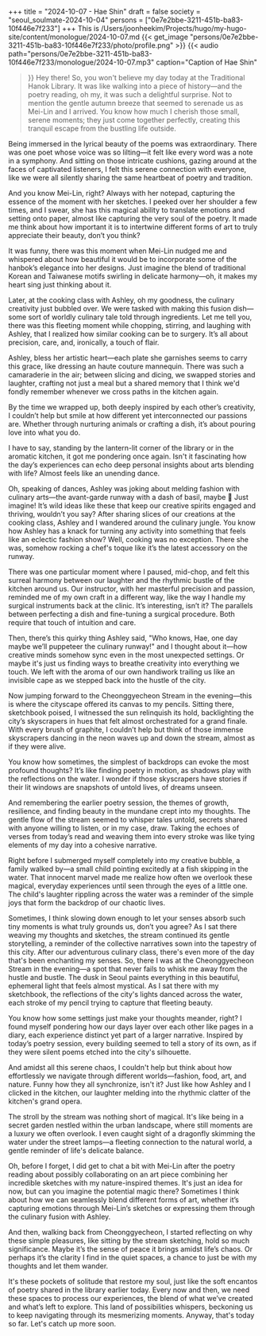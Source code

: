 +++
title = "2024-10-07 - Hae Shin"
draft = false
society = "seoul_soulmate-2024-10-04"
persons = ["0e7e2bbe-3211-451b-ba83-10f446e7f233"]
+++
This is /Users/joonheekim/Projects/hugo/my-hugo-site/content/monologue/2024-10-07.md
{{< get_image "persons/0e7e2bbe-3211-451b-ba83-10f446e7f233/photo/profile.png" >}}
{{< audio
    path="persons/0e7e2bbe-3211-451b-ba83-10f446e7f233/monologue/2024-10-07.mp3" 
    caption="Caption of Hae Shin"
>}}
Hey there! So, you won't believe
 my day today at the Traditional Hanok Library. It was like walking into a piece of history—and the poetry reading, oh my, it was such a delightful surprise. Not to mention the gentle autumn breeze that seemed to serenade us as Mei-Lin and I arrived. You know how much I cherish those small, serene moments; they just come together perfectly, creating this tranquil escape from the bustling life outside.

Being immersed in the lyrical beauty of the poems was extraordinary. There was one poet whose voice was so lilting—it felt like every word was a note in a symphony. And sitting on those intricate cushions, gazing around at the faces of captivated listeners, I felt this serene connection with everyone, like we were all silently sharing the same heartbeat of poetry and tradition.

And you know Mei-Lin, right? Always with her notepad, capturing the essence of the moment with her sketches. I peeked over her shoulder a few times, and I swear, she has this magical ability to translate emotions and setting onto paper, almost like capturing the very soul of the poetry. It made me think about how important it is to intertwine different forms of art to truly appreciate their beauty, don’t you think?

It was funny, there was this moment when Mei-Lin nudged me and whispered about how beautiful it would be to incorporate some of the hanbok’s elegance into her designs. Just imagine the blend of traditional Korean and Taiwanese motifs swirling in delicate harmony—oh, it makes my heart sing just thinking about it.

Later, at the cooking class with Ashley, oh my goodness, the culinary creativity just bubbled over. We were tasked with making this fusion dish—some sort of worldly culinary tale told through ingredients. Let me tell you, there was this fleeting moment while chopping, stirring, and laughing with Ashley, that I realized how similar cooking can be to surgery. It’s all about precision, care, and, ironically, a touch of flair.

Ashley, bless her artistic heart—each plate she garnishes seems to carry this grace, like dressing an haute couture mannequin. There was such a camaraderie in the air; between slicing and dicing, we swapped stories and laughter, crafting not just a meal but a shared memory that I think we'd fondly remember whenever we cross paths in the kitchen again.

By the time we wrapped up, both deeply inspired by each other’s creativity, I couldn’t help but smile at how different yet interconnected our passions are. Whether through nurturing animals or crafting a dish, it’s about pouring love into what you do.

I have to say, standing by the lantern-lit corner of the library or in the aromatic kitchen, it got me pondering once again. Isn't it fascinating how the day’s experiences can echo deep personal insights about arts blending with life? Almost feels like an unending dance.

Oh, speaking of dances, Ashley was joking about melding fashion with culinary arts—the avant-garde runway with a dash of basil, maybe 🌿 Just imagine! It’s wild ideas like these that keep our creative spirits engaged and thriving, wouldn’t you say?
After sharing slices of our creations at the cooking class, Ashley and I wandered around the culinary jungle. You know how Ashley has a knack for turning any activity into something that feels like an eclectic fashion show? Well, cooking was no exception. There she was, somehow rocking a chef's toque like it’s the latest accessory on the runway.

There was one particular moment where I paused, mid-chop, and felt this surreal harmony between our laughter and the rhythmic bustle of the kitchen around us. Our instructor, with her masterful precision and passion, reminded me of my own craft in a different way, like the way I handle my surgical instruments back at the clinic. It’s interesting, isn’t it? The parallels between perfecting a dish and fine-tuning a surgical procedure. Both require that touch of intuition and care.

Then, there’s this quirky thing Ashley said, "Who knows, Hae, one day maybe we’ll puppeteer the culinary runway!" and I thought about it—how creative minds somehow sync even in the most unexpected settings. Or maybe it's just us finding ways to breathe creativity into everything we touch. We left with the aroma of our own handiwork trailing us like an invisible cape as we stepped back into the hustle of the city.

Now jumping forward to the Cheonggyecheon Stream in the evening—this is where the cityscape offered its canvas to my pencils. Sitting there, sketchbook poised, I witnessed the sun relinquish its hold, backlighting the city’s skyscrapers in hues that felt almost orchestrated for a grand finale. With every brush of graphite, I couldn’t help but think of those immense skyscrapers dancing in the neon waves up and down the stream, almost as if they were alive.

You know how sometimes, the simplest of backdrops can evoke the most profound thoughts? It’s like finding poetry in motion, as shadows play with the reflections on the water. I wonder if those skyscrapers have stories if their lit windows are snapshots of untold lives, of dreams unseen.

And remembering the earlier poetry session, the themes of growth, resilience, and finding beauty in the mundane crept into my thoughts. The gentle flow of the stream seemed to whisper tales untold, secrets shared with anyone willing to listen, or in my case, draw. Taking the echoes of verses from today’s read and weaving them into every stroke was like tying elements of my day into a cohesive narrative.

Right before I submerged myself completely into my creative bubble, a family walked by—a small child pointing excitedly at a fish skipping in the water. That innocent marvel made me realize how often we overlook these magical, everyday experiences until seen through the eyes of a little one. The child's laughter rippling across the water was a reminder of the simple joys that form the backdrop of our chaotic lives.

Sometimes, I think slowing down enough to let your senses absorb such tiny moments is what truly grounds us, don’t you agree? As I sat there weaving my thoughts and sketches, the stream continued its gentle storytelling, a reminder of the collective narratives sown into the tapestry of this city.
After our adventurous culinary class, there's even more of the day that's been enchanting my senses. So, there I was at the Cheonggyecheon Stream in the evening—a spot that never fails to whisk me away from the hustle and bustle. The dusk in Seoul paints everything in this beautiful, ephemeral light that feels almost mystical. As I sat there with my sketchbook, the reflections of the city's lights danced across the water, each stroke of my pencil trying to capture that fleeting beauty.

You know how some settings just make your thoughts meander, right? I found myself pondering how our days layer over each other like pages in a diary, each experience distinct yet part of a larger narrative. Inspired by today’s poetry session, every building seemed to tell a story of its own, as if they were silent poems etched into the city's silhouette.

And amidst all this serene chaos, I couldn't help but think about how effortlessly we navigate through different worlds—fashion, food, art, and nature. Funny how they all synchronize, isn't it? Just like how Ashley and I clicked in the kitchen, our laughter melding into the rhythmic clatter of the kitchen's grand opera.

The stroll by the stream was nothing short of magical. It's like being in a secret garden nestled within the urban landscape, where still moments are a luxury we often overlook. I even caught sight of a dragonfly skimming the water under the street lamps—a fleeting connection to the natural world, a gentle reminder of life's delicate balance.

Oh, before I forget, I did get to chat a bit with Mei-Lin after the poetry reading about possibly collaborating on an art piece combining her incredible sketches with my nature-inspired themes. It's just an idea for now, but can you imagine the potential magic there? Sometimes I think about how we can seamlessly blend different forms of art, whether it’s capturing emotions through Mei-Lin’s sketches or expressing them through the culinary fusion with Ashley.

And then, walking back from Cheonggyecheon, I started reflecting on why these simple pleasures, like sitting by the stream sketching, hold so much significance. Maybe it’s the sense of peace it brings amidst life’s chaos. Or perhaps it’s the clarity I find in the quiet spaces, a chance to just be with my thoughts and let them wander.

It's these pockets of solitude that restore my soul, just like the soft encantos of poetry shared in the library earlier today. Every now and then, we need these spaces to process our experiences, the blend of what we’ve created and what’s left to explore. This land of possibilities whispers, beckoning us to keep navigating through its mesmerizing moments.
Anyway, that's today so far. Let's catch up more soon. 
